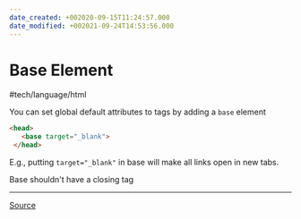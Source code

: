 ```yaml
---
date_created: +002020-09-15T11:24:57.000
date_modified: +002021-09-24T14:53:56.000
---
```


# Base Element

#tech/language/html

You can set global default attributes to tags by adding a `base` element

```html
<head>
   <base target="_blank">
 </head>
```

E.g., putting `target="_blank"` in base will make all links open in new tabs.

Base shouldn't have a closing tag

---

[Source](https://css-tricks.com/use-target_blank/)
